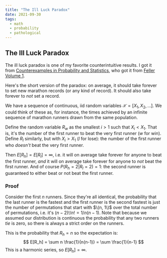 ```yaml
---
title: "The Ill Luck Paradox"
date: 2021-09-30
tags:
  - math
  - probability
  - pathological
---
```

## The Ill Luck Paradox

The ill luck paradox is one of my favorite counterintuitive results. I got it from [Counterexamples in Probability and Statistics](https://www.goodreads.com/book/show/2787607-counterexamples-in-probability-and-statistics?ac=1&from_search=true&qid=qjY2rhiM71&rank=4), who got it from [Feller Volume 1](https://www.goodreads.com/book/show/2378167.An_Introduction_to_Probability_Theory_and_Its_Applications_Volume_1?ac=1&from_search=true&qid=Sm7rvHRTMn&rank=3).

Here's the short version of the paradox: on average, it should take forever to set new marathon records (or any kind of record). It should also take forever to *not* set a record.

We have a sequence of continuous, iid random variables $\mathcal{X} = [X_1, X_2, \ldots]$. We could think of these as, for instance, the times achieved by an infinite sequence of marathon runners drawn from the same population.

Define the random variable $R_w$ as the smallest $i > 1$ such that $X_i < X_1$. That is, it's the number of the first runner to beat the very first runner ($w$ for win). Define $R_l$ similarly, but with $X_i > X_1$ ($l$ for lose): the number of the first runner who *doesn't* beat the very first runner.

Then $E[R_h] = E[R_l] = \infty$, i.e. it will on average take forever for anyone to beat the first runner, *and* it will on average take forever for anyone to *not* beat the first runner. And of course $P(R_h = 2 | R_l = 2) = 1$: the second runner is guaranteed to either beat or not beat the first runner.

### Proof
Consider the first $n$ runners. Since they're all identical, the probability that the last runner is the fastest and the first runner is the second fastest is just the number of permutations that start with $\(n, 1\)$ over the total number of permutations, i.e. it's $(n-2)! / n! = 1 / n(n-1)$. Note that because we assumed our distribution is continuous the probability that any two runners *tie* is zero, so there is always a strict order on the runners.

This is the probability that $R_h = n$ so the expectation is:
$$
E[R_h] = \sum n \frac{1}{n(n-1)} = \sum \frac{1}{n-1}
$$
This is a harmonic series, so $E[R_h] = \infty$.
